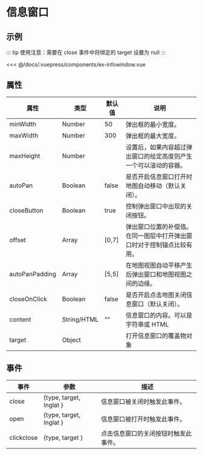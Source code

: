 # 信息窗口

## 示例

::: tip
使用注意：需要在 close 事件中将绑定的 target 设置为 null
:::

<<< @/docs/.vuepress/components/ex-infowindow.vue
<ex-infowindow></ex-infowindow>

## 属性

| 属性           | 类型        | 默认值 | 说明                                                                   |
| -------------- | ----------- | ------ | ---------------------------------------------------------------------- |
| minWidth       | Number      | 50     | 弹出框的最小宽度。                                                     |
| maxWidth       | Number      | 300    | 弹出框的最大宽度。                                                     |
| maxHeight      | Number      |        | 设置后，如果内容超过弹出窗口的给定高度则产生一个可以滚动的容器。       |
| autoPan        | Boolean     | false  | 是否开启信息窗口打开时地图自动移动（默认关闭）。                       |
| closeButton    | Boolean     | true   | 控制弹出窗口中出现的关闭按钮。                                         |
| offset         | Array       | [0,7]  | 弹出窗口位置的补偿值。在同一图层中打开弹出窗口时对于控制锚点比较有用。 |
| autoPanPadding | Array       | [5,5]  | 在地图视图自动平移产生后弹出窗口和地图视图之间的边缘。                 |
| closeOnClick   | Boolean     | false  | 是否开启点击地图关闭信息窗口（默认关闭）。                             |
| content        | String/HTML | ""     | 信息窗口的内容。可以是字符串或 HTML                                    |
| target         | Object      |        | 打开信息窗口的覆盖物对象                                               |

## 事件

| 事件       | 参数                    | 描述                                 |
| ---------- | ----------------------- | ------------------------------------ |
| close      | {type, target, lnglat } | 信息窗口被关闭时触发此事件。         |
| open       | {type, target, lnglat } | 信息窗口被打开时触发此事件。         |
| clickclose | {type, target }         | 点击信息窗口的关闭按钮时触发此事件。 |
